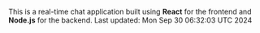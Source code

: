 This is a real-time chat application built using **React** for the frontend and **Node.js** for the backend.
Last updated: Mon Sep 30 06:32:03 UTC 2024
